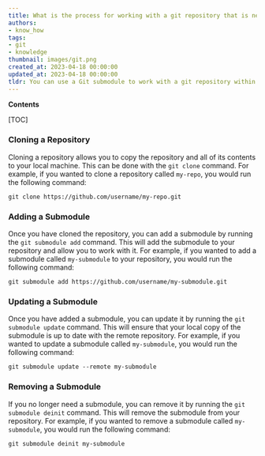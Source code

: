 ```yaml
---
title: What is the process for working with a git repository that is nested within another repository?
authors:
- know_how
tags:
- git
- knowledge
thumbnail: images/git.png
created_at: 2023-04-18 00:00:00
updated_at: 2023-04-18 00:00:00
tldr: You can use a Git submodule to work with a git repository within another repository.
---
```


**Contents**

[TOC]

### Cloning a Repository

Cloning a repository allows you to copy the repository and all of its contents to your local machine. This can be done with the `git clone` command. For example, if you wanted to clone a repository called `my-repo`, you would run the following command:

```
git clone https://github.com/username/my-repo.git
```

### Adding a Submodule

Once you have cloned the repository, you can add a submodule by running the `git submodule add` command. This will add the submodule to your repository and allow you to work with it. For example, if you wanted to add a submodule called `my-submodule` to your repository, you would run the following command:

```
git submodule add https://github.com/username/my-submodule.git
```

### Updating a Submodule

Once you have added a submodule, you can update it by running the `git submodule update` command. This will ensure that your local copy of the submodule is up to date with the remote repository. For example, if you wanted to update a submodule called `my-submodule`, you would run the following command:

```
git submodule update --remote my-submodule
```

### Removing a Submodule

If you no longer need a submodule, you can remove it by running the `git submodule deinit` command. This will remove the submodule from your repository. For example, if you wanted to remove a submodule called `my-submodule`, you would run the following command:

```
git submodule deinit my-submodule
```
